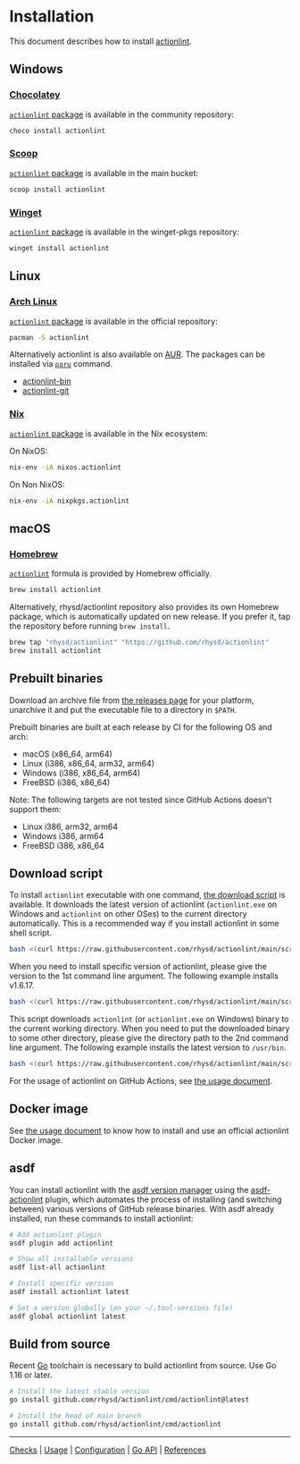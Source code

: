 Installation
============

This document describes how to install [actionlint](../docs).

## Windows

### [Chocolatey](https://chocolatey.org/)

[`actionlint` package][chocolatey] is available in the community repository:

```powershell
choco install actionlint
```

### [Scoop](https://scoop.sh/)

[`actionlint` package][scoop] is available in the main bucket:

```powershell
scoop install actionlint
```

### [Winget](https://learn.microsoft.com/en-us/windows/package-manager/)

[`actionlint` package][winget] is available in the winget-pkgs repository:

```powershell
winget install actionlint
```

## Linux

### [Arch Linux](https://archlinux.org/)

[`actionlint` package][archlinux] is available in the official repository:

```sh
pacman -S actionlint
```

Alternatively actionlint is also available on [AUR][aur]. The packages can be installed via [`paru`][paru] command.

- [actionlint-bin](https://aur.archlinux.org/packages/actionlint-bin)
- [actionlint-git](https://aur.archlinux.org/packages/actionlint-git)

### [Nix](https://nixos.wiki/)

[`actionlint` package][nixpkgs] is available in the Nix ecosystem:

On NixOS:

```sh
nix-env -iA nixos.actionlint
```

On Non NixOS:

```sh
nix-env -iA nixpkgs.actionlint
```

## macOS

### [Homebrew][homebrew]

[`actionlint`][formula] formula is provided by Homebrew officially.

```sh
brew install actionlint
```

Alternatively, rhysd/actionlint repository also provides its own Homebrew package, which is automatically updated on new release.
If you prefer it, tap the repository before running `brew install`.

```sh
brew tap "rhysd/actionlint" "https://github.com/rhysd/actionlint"
brew install actionlint
```

## Prebuilt binaries

Download an archive file from [the releases page][releases] for your platform, unarchive it and put the executable file to a
directory in `$PATH`.

Prebuilt binaries are built at each release by CI for the following OS and arch:

- macOS (x86_64, arm64)
- Linux (i386, x86_64, arm32, arm64)
- Windows (i386, x86_64, arm64)
- FreeBSD (i386, x86_64)

Note: The following targets are not tested since GitHub Actions doesn't support them:

- Linux i386, arm32, arm64
- Windows i386, arm64
- FreeBSD i386, x86_64

<a name="download-script"></a>
## Download script

To install `actionlint` executable with one command, [the download script](../scripts/download-actionlint.bash) is available.
It downloads the latest version of actionlint (`actionlint.exe` on Windows and `actionlint` on other OSes) to the current
directory automatically. This is a recommended way if you install actionlint in some shell script.

```sh
bash <(curl https://raw.githubusercontent.com/rhysd/actionlint/main/scripts/download-actionlint.bash)
```

When you need to install specific version of actionlint, please give the version to the 1st command line argument. The following
example installs v1.6.17.

```sh
bash <(curl https://raw.githubusercontent.com/rhysd/actionlint/main/scripts/download-actionlint.bash) 1.6.17
```

This script downloads `actionlint` (or `actionlint.exe` on Windows) binary to the current working directory. When you need to put
the downloaded binary to some other directory, please give the directory path to the 2nd command line argument. The following
example installs the latest version to `/usr/bin`.

```sh
bash <(curl https://raw.githubusercontent.com/rhysd/actionlint/main/scripts/download-actionlint.bash) latest /usr/bin
```

For the usage of actionlint on GitHub Actions, see [the usage document](usage.md#on-github-actions).

## Docker image

See [the usage document](./usage.md#docker) to know how to install and use an official actionlint Docker image.

## asdf

You can install actionlint with the [asdf version manager][asdf] using the [asdf-actionlint][asdf-plugin] plugin, which
automates the process of installing (and switching between) various versions of GitHub release binaries. With asdf already
installed, run these commands to install actionlint:

```bash
# Add actionlint plugin
asdf plugin add actionlint

# Show all installable versions
asdf list-all actionlint

# Install specific version
asdf install actionlint latest

# Set a version globally (on your ~/.tool-versions file)
asdf global actionlint latest
```

## Build from source

Recent [Go][] toolchain is necessary to build actionlint from source. Use Go 1.16 or later.

```sh
# Install the latest stable version
go install github.com/rhysd/actionlint/cmd/actionlint@latest

# Install the head of main branch
go install github.com/rhysd/actionlint/cmd/actionlint
```

---

[Checks](checks.md) | [Usage](usage.md) | [Configuration](config.md) | [Go API](api.md) | [References](reference.md)

[formula]: https://formulae.brew.sh/formula/actionlint
[homebrew]: https://brew.sh/
[releases]: https://github.com/rhysd/actionlint/releases
[Go]: https://golang.org/
[asdf]: https://asdf-vm.com/
[asdf-plugin]: https://github.com/crazy-matt/asdf-actionlint
[chocolatey]: https://community.chocolatey.org/packages/actionlint
[scoop]: https://scoop.sh/#/apps?q=actionlint&s=0&d=1&o=true
[winget]: https://github.com/microsoft/winget-pkgs/tree/master/manifests/r/rhysd/actionlint
[archlinux]: https://archlinux.org/packages/extra/x86_64/actionlint/
[aur]: https://aur.archlinux.org/
[paru]: https://github.com/Morganamilo/paru
[nixpkgs]: https://github.com/NixOS/nixpkgs/blob/master/pkgs/development/tools/analysis/actionlint/default.nix
